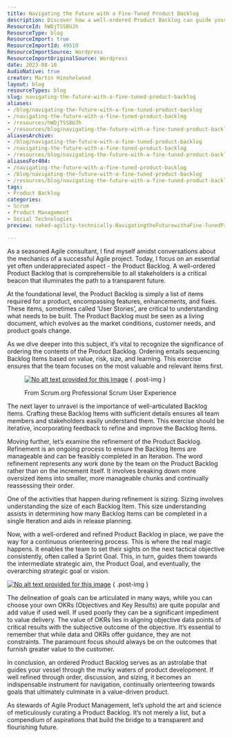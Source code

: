 ```yaml
---
title: Navigating the Future with a Fine-Tuned Product Backlog
description: Discover how a well-ordered Product Backlog can guide your Agile projects to success. Learn essential strategies for effective backlog management today!
ResourceId: hWDjTSSBUJh
ResourceType: blog
ResourceImport: true
ResourceImportId: 49510
ResourceImportSource: Wordpress
ResourceImportOriginalSource: Wordpress
date: 2023-08-10
AudioNative: true
creator: Martin Hinshelwood
layout: blog
resourceTypes: blog
slug: navigating-the-future-with-a-fine-tuned-product-backlog
aliases:
- /blog/navigating-the-future-with-a-fine-tuned-product-backlog
- /navigating-the-future-with-a-fine-tuned-product-backlog
- /resources/hWDjTSSBUJh
- /resources/blog/navigating-the-future-with-a-fine-tuned-product-backlog
aliasesArchive:
- /blog/navigating-the-future-with-a-fine-tuned-product-backlog
- /navigating-the-future-with-a-fine-tuned-product-backlog
- /resources/blog/navigating-the-future-with-a-fine-tuned-product-backlog
aliasesFor404:
- /navigating-the-future-with-a-fine-tuned-product-backlog
- /blog/navigating-the-future-with-a-fine-tuned-product-backlog
- /resources/blog/navigating-the-future-with-a-fine-tuned-product-backlog
tags:
- Product Backlog
categories:
- Scrum
- Product Management
- Social Technologies
preview: naked-agility-technically-NavigatingtheFuturewithaFine-TunedProductBacklog-1-1.jpg

---
```

As a seasoned Agile consultant, I find myself amidst conversations about the mechanics of a successful Agile project. Today, I focus on an essential yet often underappreciated aspect - the Product Backlog. A well-ordered Product Backlog that is comprehensible to all stakeholders is a critical beacon that illuminates the path to a transparent future.

At the foundational level, the Product Backlog is simply a list of items required for a product, encompassing features, enhancements, and fixes. These items, sometimes called ‘User Stories’, are critical to understanding what needs to be built. The Product Backlog must be seen as a living document, which evolves as the market conditions, customer needs, and product goals change.

As we dive deeper into this subject, it’s vital to recognize the significance of ordering the contents of the Product Backlog. Ordering entails sequencing Backlog Items based on value, risk, size, and learning. This exercise ensures that the team focuses on the most valuable and relevant items first.

<figure>

[![No alt text provided for this image](https://media.licdn.com/dms/image/D4E12AQGhRSjX-1LpxA/article-inline_image-shrink_1500_2232/0/1687358856177?e=1692835200&v=beta&t=kIwD0zG9AHgaTekSY1aV6ngXWGeQh3n1pz6W-LYDzEA)](https://nkdagility.com/training-courses/scrum-training-courses/professional-scrum-with-user-experience-psu-with-certification/)
{ .post-img }

<figcaption>

From Scrum.org Professional Scrum User Experience

</figcaption>

</figure>

The next layer to unravel is the importance of well-articulated Backlog Items. Crafting these Backlog Items with sufficient details ensures all team members and stakeholders easily understand them. This exercise should be iterative, incorporating feedback to refine and improve the Backlog Items.

Moving further, let’s examine the refinement of the Product Backlog. Refinement is an ongoing process to ensure the Backlog Items are manageable and can be feasibly completed in an Iteration. The word refinement represents any work done by the team on the Product Backlog rather than on the increment itself. It involves breaking down more oversized items into smaller, more manageable chunks and continually reassessing their order.

One of the activities that happen during refinement is sizing. Sizing involves understanding the size of each Backlog Item. This size understanding assists in determining how many Backlog Items can be completed in a single Iteration and aids in release planning.

Now, with a well-ordered and refined Product Backlog in place, we pave the way for a continuous orienteering process. This is where the real magic happens. It enables the team to set their sights on the next tactical objective consistently, often called a Sprint Goal. This, in turn, guides them towards the intermediate strategic aim, the Product Goal, and eventually, the overarching strategic goal or vision.

[![No alt text provided for this image](https://media.licdn.com/dms/image/D4E12AQH2Q7W_4PcFqg/article-inline_image-shrink_1000_1488/0/1687360102712?e=1692835200&v=beta&t=Fp77tTqOSeSgE9YCt5M05X8ht5cKZ8uytpABgav35Rw)](https://nkdagility.com/training-courses/scrum-training-courses/professional-agile-leadership-with-evidence-based-management-pal-ebm-with-certification/)
{ .post-img }

The delineation of goals can be articulated in many ways, while you can choose your own OKRs (Objectives and Key Results) are quite popular and add value if used well. If used poorly they can be a significant impediment to value delivery. The value of OKRs lies in aligning objective data points of critical results with the subjective outcome of the objective. It’s essential to remember that while data and OKRs offer guidance, they are not constraints. The paramount focus should always be on the outcomes that furnish greater value to the customer.

In conclusion, an ordered Product Backlog serves as an astrolabe that guides your vessel through the murky waters of product development. If well refined through order, discussion, and sizing, it becomes an indispensable instrument for navigation, continually orienteering towards goals that ultimately culminate in a value-driven product.

As stewards of Agile Product Management, let’s uphold the art and science of meticulously curating a Product Backlog. It’s not merely a list, but a compendium of aspirations that build the bridge to a transparent and flourishing future.
